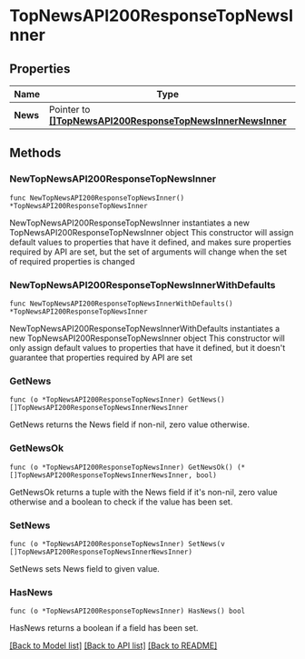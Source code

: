 # TopNewsAPI200ResponseTopNewsInner

## Properties

Name | Type | Description | Notes
------------ | ------------- | ------------- | -------------
**News** | Pointer to [**[]TopNewsAPI200ResponseTopNewsInnerNewsInner**](TopNewsAPI200ResponseTopNewsInnerNewsInner.md) |  | [optional] 

## Methods

### NewTopNewsAPI200ResponseTopNewsInner

`func NewTopNewsAPI200ResponseTopNewsInner() *TopNewsAPI200ResponseTopNewsInner`

NewTopNewsAPI200ResponseTopNewsInner instantiates a new TopNewsAPI200ResponseTopNewsInner object
This constructor will assign default values to properties that have it defined,
and makes sure properties required by API are set, but the set of arguments
will change when the set of required properties is changed

### NewTopNewsAPI200ResponseTopNewsInnerWithDefaults

`func NewTopNewsAPI200ResponseTopNewsInnerWithDefaults() *TopNewsAPI200ResponseTopNewsInner`

NewTopNewsAPI200ResponseTopNewsInnerWithDefaults instantiates a new TopNewsAPI200ResponseTopNewsInner object
This constructor will only assign default values to properties that have it defined,
but it doesn't guarantee that properties required by API are set

### GetNews

`func (o *TopNewsAPI200ResponseTopNewsInner) GetNews() []TopNewsAPI200ResponseTopNewsInnerNewsInner`

GetNews returns the News field if non-nil, zero value otherwise.

### GetNewsOk

`func (o *TopNewsAPI200ResponseTopNewsInner) GetNewsOk() (*[]TopNewsAPI200ResponseTopNewsInnerNewsInner, bool)`

GetNewsOk returns a tuple with the News field if it's non-nil, zero value otherwise
and a boolean to check if the value has been set.

### SetNews

`func (o *TopNewsAPI200ResponseTopNewsInner) SetNews(v []TopNewsAPI200ResponseTopNewsInnerNewsInner)`

SetNews sets News field to given value.

### HasNews

`func (o *TopNewsAPI200ResponseTopNewsInner) HasNews() bool`

HasNews returns a boolean if a field has been set.


[[Back to Model list]](../README.md#documentation-for-models) [[Back to API list]](../README.md#documentation-for-api-endpoints) [[Back to README]](../README.md)


